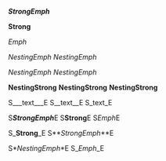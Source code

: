 <!-- Basic -->

__*StrongEmph*__

**Strong**

*Emph*

*_NestingEmph_*
_*NestingEmph*_

_*_NestingEmph_*_
*_*NestingEmph*_*

****NestingStrong****
**__NestingStrong__**
__**NestingStrong**__

<!-- Tests for delimiters -->

S___text___E
S__text__E
S_text_E

S***StrongEmph***E
S**Strong**E
S*Emph*E

S_**Strong**_E
S**_StrongEmph_**E

S*_NestingEmph_*E
S_*Emph*_E